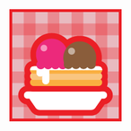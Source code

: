 <img src='https://raw.githubusercontent.com/MumukiProject/mumuki-guia-puzzle-rompecabezas-kinder/master/assets/panque3_crema_bocha2-01_1598907964355.png'>
